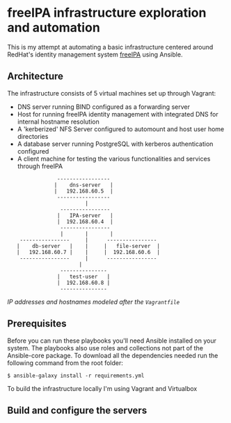 # freeIPA infrastructure exploration and automation
This is my attempt at automating a basic infrastructure centered around RedHat's identity management system [freeIPA](https://www.freeipa.org/) using Ansible.

## Architecture
The infrastructure consists of 5 virtual machines set up through Vagrant:

* DNS server running BIND configured as a forwarding server
* Host for running freeIPA identity management with integrated DNS for internal hostname resolution
* A 'kerberized' NFS Server configured to automount and host user home directories
* A database server running PostgreSQL with kerberos authentication configured
* A client machine for testing the various functionalities and services through freeIPA

``` 
                -----------------
               |    dns-server   |
               |   192.168.60.5  |
                -----------------
                         |
                 ----------------
                |   IPA-server   |
                |  192.168.60.4  |
                 ----------------
                 |       |       |
    ----------------     |      ----------------
   |    db-server   |    |     |   file-server  |
   |   192.168.60.7 |    |     |  192.168.60.6  |
    ----------------     |      ----------------
                       |      
                 ---------------
                |   test-user   |
                |  192.168.60.8 |
                 ---------------

```
*IP addresses and hostnames modeled after the ```Vagrantfile```*



## Prerequisites

Before you can run these playbooks you'll need Ansible installed on your system. The playbooks also use roles and collections not part of the Ansible-core package. To download all the dependencies needed run the following command from the root folder:

```
$ ansible-galaxy install -r requirements.yml
```

To build the infrastructure locally I'm using Vagrant and Virtualbox

## Build and configure the servers
